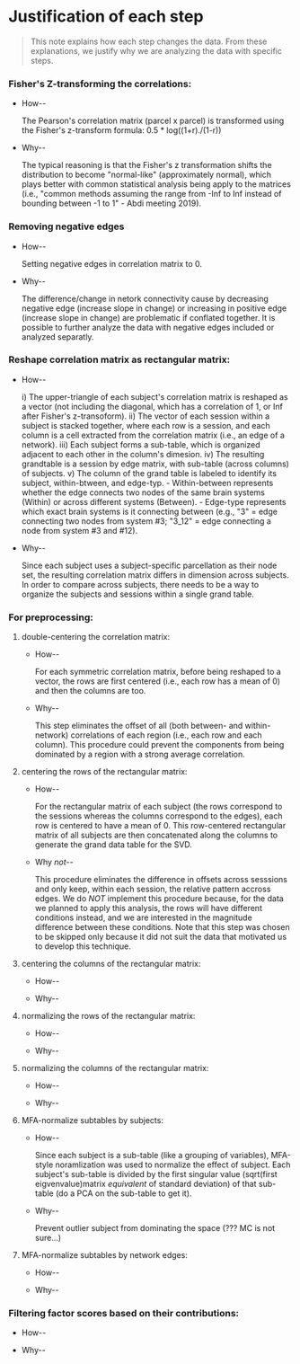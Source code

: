 # Justification of each step

> This note explains how each step changes the data. From these explanations, we justify why we are analyzing the data with specific steps.

### Fisher's Z-transforming the correlations:

+ How-- 

	The Pearson's correlation matrix (parcel x parcel) is transformed using the Fisher's z-transform formula: 0.5 * log((1+r)./(1-r))

+ Why-- 

	The typical reasoning is that the Fisher's z transformation shifts the distribution to become "normal-like" (approximately normal), which plays better with common statistical analysis being apply to the matrices (i.e., "common methods assuming the range from -Inf to Inf instead of bounding between -1 to 1" - Abdi meeting 2019).
	
### Removing negative edges
+ How-- 
	
	Setting negative edges in correlation matrix to 0. 
	
+ Why--

	The difference/change in netork connectivity cause by decreasing negative edge (increase slope in change) or increasing in positive edge (increase slope in change) are problematic if conflated together. It is possible to further analyze the data with negative edges included or analyzed separatly. 

### Reshape correlation matrix as rectangular matrix:

+ How--

	i) The upper-triangle of each subject's correlation matrix is reshaped as a vector (not including the diagonal, which has a correlation of 1, or Inf after Fisher's z-transoform). 
	ii) The vector of each session within a subject is stacked together, where each row is a session, and each column is a cell  extracted from the correlation matrix (i.e., an edge of a network). 
	iii) Each subject forms a sub-table, which is organized adjacent to each other in the column's dimesion. 
	iv) The resulting grandtable is a session by edge matrix, with sub-table (across columns) of subjects.
	v) The column of the grand table is labeled to identify its subject, within-btween, and edge-typ. 
		- Within-between represents whether the edge connects two nodes of the same brain systems (Within) or across different systems (Between).
		- Edge-type represents which exact brain systems is it connecting between (e.g., "3" = edge connecting two nodes from system #3; "3_12" = edge connecting a node from system #3 and #12).

+ Why--

	Since each subject uses a subject-specific parcellation as their node set, the resulting correlation matrix differs in dimension across subjects. In order to compare across subjects, there needs to be a way to organize the subjects and sessions within a single grand table. 

### For preprocessing:

1. double-centering the correlation matrix:

	+ How--

		For each symmetric correlation matrix, before being reshaped to a vector, the rows are first centered (i.e., each row has a mean of 0) and then the columns are too.

	+ Why--

		This step eliminates the offset of all (both between- and within-network) correlations of each region (i.e., each row and each column). This procedure could prevent the components from being dominated by a region with a strong average correlation.

2. centering the rows of the rectangular matrix:

	+ How--

		For the rectangular matrix of each subject (the rows correspond to the sessions whereas the columns correspond to the edges), each row is centered to have a mean of 0. This row-centered rectangular matrix of all subjects are then concatenated along the columns to generate the grand data table for the SVD.

	+ Why _not_--

		This procedure eliminates the difference in offsets across sesssions and only keep, within each session, the relative pattern accross edges. We do _NOT_ implement this procedure because, for the data we planned to apply this analysis, the rows will have different conditions instead, and we are interested in the magnitude difference between these conditions. Note that this step was chosen to be skipped only because it did not suit the data that motivated us to develop this technique.

3. centering the columns of the rectangular matrix:

	+ How--

	+ Why-- 

4. normalizing the rows of the rectangular matrix:

	+ How--

	+ Why--

5. normalizing the columns of the rectangular matrix:

	+ How--

	+ Why--

6. MFA-normalize subtables by subjects:

	+ How--
	
		Since each subject is a sub-table (like a grouping of variables), MFA-style noramlization was used to normalize the effect of subject. Each subject's sub-table is divided by the first singular value (sqrt(first eigvenvalue)matrix _equivalent_ of standard deviation) of that sub-table (do a PCA on the sub-table to get it).

	+ Why--
	
		Prevent outlier subject from dominating the space (??? MC is not sure...)

7. MFA-normalize subtables by network edges:

	+ How--

	+ Why--

### Filtering factor scores based on their contributions:

+ How--

+ Why--

